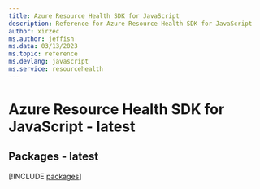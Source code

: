 ```yaml
---
title: Azure Resource Health SDK for JavaScript
description: Reference for Azure Resource Health SDK for JavaScript
author: xirzec
ms.author: jeffish
ms.data: 03/13/2023
ms.topic: reference
ms.devlang: javascript
ms.service: resourcehealth
---
```

# Azure Resource Health SDK for JavaScript - latest
## Packages - latest
[!INCLUDE [packages](resource-health-index.md)]